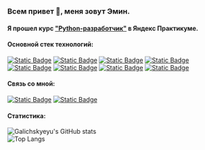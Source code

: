 ### Всем привет 👋, меня зовут Эмин.
#### Я прошел курс ["Python-разработчик"](https://practicum.yandex.ru/profile/backend-developer/) в Яндекс Практикуме.
#### Основной стек технологий:
[![Static Badge](https://img.shields.io/badge/python-FFFF00?style=for-the-badge&logo=python)](https://www.python.org/)
[![Static Badge](https://img.shields.io/badge/django-006400?style=for-the-badge&logo=django)](https://www.djangoproject.com/)
[![Static Badge](https://img.shields.io/badge/github-000000?style=for-the-badge&logo=github)](https://github.com/)
[![Static Badge](https://img.shields.io/badge/sqlite-00BFFF?style=for-the-badge&logo=sqlite)](https://www.sqlite.org/)
[![Static Badge](https://img.shields.io/badge/postgresql-FF4500?style=for-the-badge&logo=postgresql)](https://www.postgresql.org/)
[![Static Badge](https://img.shields.io/badge/nginx-228B22?style=for-the-badge&logo=nginx)](https://nginx.org/)
[![Static Badge](https://img.shields.io/badge/gunicorn-FF69B4?style=for-the-badge&logo=gunicorn)](https://gunicorn.org/)
[![Static Badge](https://img.shields.io/badge/docker-00008B?style=for-the-badge&logo=docker)](https://www.docker.com/)
#### Связь со мной:
[![Static Badge](https://img.shields.io/badge/vk-blue?style=for-the-badge&logo=vk)](https://vk.com/galichskyeyu)
[![Static Badge](https://img.shields.io/badge/telegram-white?style=for-the-badge&logo=telegram)](https://t.me/Galichskyeyu)
#### Статистика:
![Galichskyeyu's GitHub stats](https://github-readme-stats.vercel.app/api?username=galichskyeyu&show_icons=true&theme=dark)
<br>
![Top Langs](https://github-readme-stats.vercel.app/api/top-langs/?username=galichskyeyu&layout=compact&show_icons=true&theme=dark)
